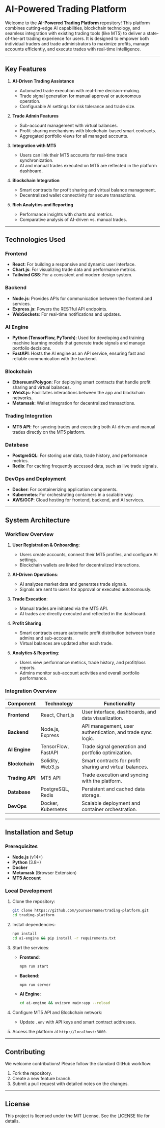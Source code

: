 # AI-Powered Trading Platform

Welcome to the **AI-Powered Trading Platform** repository! This platform combines cutting-edge AI capabilities, blockchain technology, and seamless integration with existing trading tools (like MT5) to deliver a state-of-the-art trading experience for users. It is designed to empower both individual traders and trade administrators to maximize profits, manage accounts efficiently, and execute trades with real-time intelligence.

---

## Key Features

1. **AI-Driven Trading Assistance**

   - Automated trade execution with real-time decision-making.
   - Trade signal generation for manual approval or autonomous operation.
   - Configurable AI settings for risk tolerance and trade size.

2. **Trade Admin Features**

   - Sub-account management with virtual balances.
   - Profit-sharing mechanisms with blockchain-based smart contracts.
   - Aggregated portfolio views for all managed accounts.

3. **Integration with MT5**

   - Users can link their MT5 accounts for real-time trade synchronization.
   - AI and manual trades executed on MT5 are reflected in the platform dashboard.

4. **Blockchain Integration**

   - Smart contracts for profit sharing and virtual balance management.
   - Decentralized wallet connectivity for secure transactions.

5. **Rich Analytics and Reporting**
   - Performance insights with charts and metrics.
   - Comparative analysis of AI-driven vs. manual trades.

---

## Technologies Used

### **Frontend**

- **React**: For building a responsive and dynamic user interface.
- **Chart.js**: For visualizing trade data and performance metrics.
- **Tailwind CSS**: For a consistent and modern design system.

### **Backend**

- **Node.js**: Provides APIs for communication between the frontend and services.
- **Express.js**: Powers the RESTful API endpoints.
- **WebSockets**: For real-time notifications and updates.

### **AI Engine**

- **Python (TensorFlow, PyTorch)**: Used for developing and training machine learning models that generate trade signals and manage portfolio decisions.
- **FastAPI**: Hosts the AI engine as an API service, ensuring fast and reliable communication with the backend.

### **Blockchain**

- **Ethereum/Polygon**: For deploying smart contracts that handle profit sharing and virtual balances.
- **Web3.js**: Facilitates interactions between the app and blockchain networks.
- **Metamask**: Wallet integration for decentralized transactions.

### **Trading Integration**

- **MT5 API**: For syncing trades and executing both AI-driven and manual trades directly on the MT5 platform.

### **Database**

- **PostgreSQL**: For storing user data, trade history, and performance metrics.
- **Redis**: For caching frequently accessed data, such as live trade signals.

### **DevOps and Deployment**

- **Docker**: For containerizing application components.
- **Kubernetes**: For orchestrating containers in a scalable way.
- **AWS/GCP**: Cloud hosting for frontend, backend, and AI services.

---

## System Architecture

### **Workflow Overview**

1. **User Registration & Onboarding**:

   - Users create accounts, connect their MT5 profiles, and configure AI settings.
   - Blockchain wallets are linked for decentralized interactions.

2. **AI-Driven Operations**:

   - AI analyzes market data and generates trade signals.
   - Signals are sent to users for approval or executed autonomously.

3. **Trade Execution**:

   - Manual trades are initiated via the MT5 API.
   - AI trades are directly executed and reflected in the dashboard.

4. **Profit Sharing**:

   - Smart contracts ensure automatic profit distribution between trade admins and sub-accounts.
   - Virtual balances are updated after each trade.

5. **Analytics & Reporting**:
   - Users view performance metrics, trade history, and profit/loss reports.
   - Admins monitor sub-account activities and overall portfolio performance.

### **Integration Overview**

| Component       | Technology          | Functionality                                              |
| --------------- | ------------------- | ---------------------------------------------------------- |
| **Frontend**    | React, Chart.js     | User interface, dashboards, and data visualization.        |
| **Backend**     | Node.js, Express    | API management, user authentication, and trade sync logic. |
| **AI Engine**   | TensorFlow, FastAPI | Trade signal generation and portfolio optimization.        |
| **Blockchain**  | Solidity, Web3.js   | Smart contracts for profit sharing and virtual balances.   |
| **Trading API** | MT5 API             | Trade execution and syncing with the platform.             |
| **Database**    | PostgreSQL, Redis   | Persistent and cached data storage.                        |
| **DevOps**      | Docker, Kubernetes  | Scalable deployment and container orchestration.           |

---

## Installation and Setup

### Prerequisites

- **Node.js** (v14+)
- **Python** (3.8+)
- **Docker**
- **Metamask** (Browser Extension)
- **MT5 Account**

### Local Development

1. Clone the repository:

   ```bash
   git clone https://github.com/yourusername/trading-platform.git
   cd trading-platform
   ```

2. Install dependencies:

   ```bash
   npm install
   cd ai-engine && pip install -r requirements.txt
   ```

3. Start the services:

   - **Frontend**:
     ```bash
     npm run start
     ```
   - **Backend**:
     ```bash
     npm run server
     ```
   - **AI Engine**:
     ```bash
     cd ai-engine && uvicorn main:app --reload
     ```

4. Configure MT5 API and Blockchain network:

   - Update `.env` with API keys and smart contract addresses.

5. Access the platform at `http://localhost:3000`.

---

## Contributing

We welcome contributions! Please follow the standard GitHub workflow:

1. Fork the repository.
2. Create a new feature branch.
3. Submit a pull request with detailed notes on the changes.

---

## License

This project is licensed under the MIT License. See the LICENSE file for details.

